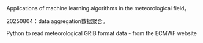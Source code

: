 Applications of machine learning algorithms in the meteorological field。



20250804：data aggregation数据聚合。

Python to read meteorological GRIB format data - from the ECMWF website

